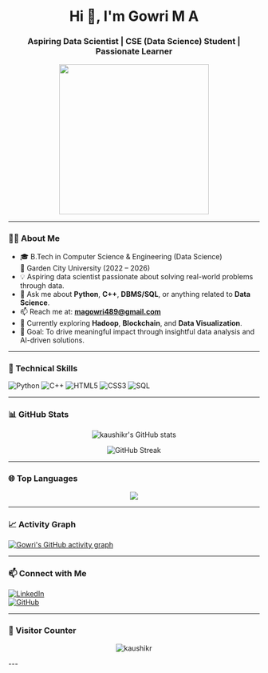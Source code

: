<h1 align="center">Hi 👋, I'm Gowri M A</h1>
<h3 align="center">Aspiring Data Scientist | CSE (Data Science) Student | Passionate Learner</h3>

<p align="center">
  <img src="https://media.giphy.com/media/L1R1tvI9svkIWwpVYr/giphy.gif" width="300">
</p>

---

### 👩‍💻 About Me

- 🎓 B.Tech in Computer Science & Engineering (Data Science)  
  📍 Garden City University (2022 – 2026)
- 💡 Aspiring data scientist passionate about solving real-world problems through data.
- 💬 Ask me about **Python**, **C++**, **DBMS/SQL**, or anything related to **Data Science**.
- 📫 Reach me at: **[magowri489@gmail.com](mailto:magowri489@gmail.com)**
- 🌱 Currently exploring **Hadoop**, **Blockchain**, and **Data Visualization**.
- 🎯 Goal: To drive meaningful impact through insightful data analysis and AI-driven solutions.

---

### 🚀 Technical Skills

![Python](https://img.shields.io/badge/Python-3776AB?style=for-the-badge&logo=python&logoColor=white)
![C++](https://img.shields.io/badge/C++-00599C?style=for-the-badge&logo=c%2B%2B&logoColor=white)
![HTML5](https://img.shields.io/badge/HTML5-E34F26?style=for-the-badge&logo=html5&logoColor=white)
![CSS3](https://img.shields.io/badge/CSS3-1572B6?style=for-the-badge&logo=css3&logoColor=white)
![SQL](https://img.shields.io/badge/SQL-336791?style=for-the-badge&logo=mysql&logoColor=white)

---

### 📊 GitHub Stats

<p align="center">
  <img src="https://github-readme-stats.vercel.app/api?username=Gowri1830&show_icons=true&theme=github_dark" alt="kaushikr's GitHub stats" />
</p>

<p align="center">
  <img src="https://github-readme-streak-stats.herokuapp.com/?user=Gowri1830&theme=github-dark" alt="GitHub Streak" />
</p>

---

### 🌐 Top Languages

<p align="center">
  <img src="https://github-readme-stats.vercel.app/api/top-langs/?username=Gowri1830&layout=compact&theme=github_dark" />
</p>

---

### 📈 Activity Graph

[![Gowri's GitHub activity graph](https://github-readme-activity-graph.vercel.app/graph?username=Gowri1830&theme=github-dark)](https://github.com/ashutosh00710/github-readme-activity-graph)

---

### 📫 Connect with Me

[![LinkedIn](https://img.shields.io/badge/LinkedIn-0077B5.svg?style=flat&logo=linkedin&logoColor=white)](https://www.linkedin.com/in/Gowri%20M%20A)  
[![GitHub](https://img.shields.io/badge/GitHub-100000.svg?style=flat&logo=github&logoColor=white)](https://github.com/Gowri1830)

---
### 🧮 Visitor Counter

<p align="center">
  <img src="https://komarev.com/ghpvc/?username=Gowri1830&label=Profile%20views&color=0e75b6&style=flat" alt="kaushikr" />
</p>
---




